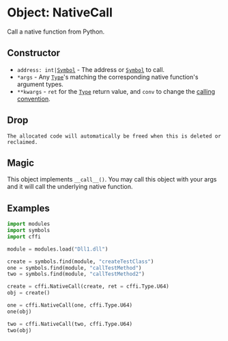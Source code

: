 # Object: NativeCall

Call a native function from Python.

## Constructor

- <code>address: int|[Symbol](../symbols/objects-symbol.md)</code> - The address or [`Symbol`](../symbols/objects-symbol.md) to call.
- `*args` - Any [`Type`](./type.md)'s matching the corresponding native function's argument types.
- `**kwargs` - `ret` for the [`Type`](./type.md) return value, and `conv` to change the [calling convention](./callconv.md).

## Drop
```admonish note title=""
The allocated code will automatically be freed when this is deleted or reclaimed.
```

## Magic
This object implements `__call__()`. You may call this object with your args and it will call the underlying native function.

## Examples

```python
import modules
import symbols
import cffi

module = modules.load("Dll1.dll")

create = symbols.find(module, "createTestClass")
one = symbols.find(module, "callTestMethod")
two = symbols.find(module, "callTestMethod2")

create = cffi.NativeCall(create, ret = cffi.Type.U64)
obj = create()

one = cffi.NativeCall(one, cffi.Type.U64)
one(obj)

two = cffi.NativeCall(two, cffi.Type.U64)
two(obj)
```
